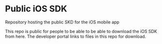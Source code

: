 # Public iOS SDK
Repository hosting the public SKD for the iOS mobile app

This repo is public for people to be able to be able to download the iOS SDK from here. The developer portal links to files in this repo for download.
